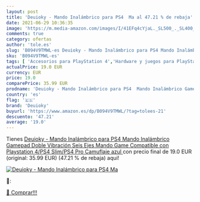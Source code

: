 ```yaml
---
layout: post
title: 'Deuioky - Mando Inalámbrico para PS4  Ma al 47.21 % de rebaja'
date: 2021-06-29 10:36:35
image: 'https://m.media-amazon.com/images/I/41EFq4cYjaL._SL500_._SL400_.jpg'
comments: true
category: ofertas
author: 'tole.es'
slug: 'B094V9TMWL-es Deuioky - Mando Inalámbrico para PS4 Mando Inalámbrico...'
sku: 'B094V9TMWL-es'
tags: [ 'Accesorios para PlayStation 4','Hardware y juegos para PlayStation 4','Mandos para PlayStation 4','Mandos y controles para PlayStation 4','Videojuegos','deuioky','playstation','ps4', ]
actualPrice: 19.0 EUR
currency: EUR
price: 19.0
comparePrice: 35.99 EUR
prodname: 'Deuioky - Mando Inalámbrico para PS4  Mando Inalámbrico Gamepad Doble Vibración Seis Ejes Mando Game Compatible con Playstation 4/PS4 Slim/PS4 Pro  Camuflaje azul '
country: 'es'
flag: '🇪🇸'
brand: 'Deuioky'
buyurl: 'https://www.amazon.es/dp/B094V9TMWL/?tag=tolees-21'
descuento: '47.21'
average: '19.0'
---
```


Tienes [Deuioky - Mando Inalámbrico para PS4  Mando Inalámbrico Gamepad Doble Vibración Seis Ejes Mando Game Compatible con Playstation 4/PS4 Slim/PS4 Pro  Camuflaje azul ](https://www.amazon.es/dp/B094V9TMWL/?tag=tolees-21) con precio final de  19.0 EUR (original: 35.99 EUR) (47.21 %  de rebaja) aqui!

[![Deuioky - Mando Inalámbrico para PS4  Ma](https://m.media-amazon.com/images/I/41EFq4cYjaL._SL500_._SL400_.jpg)](https://www.amazon.es/dp/B094V9TMWL/?tag=tolees-21)

🔎:


[🛒 Comprar!!!](https://www.amazon.es/dp/B094V9TMWL/?tag=tolees-21)
